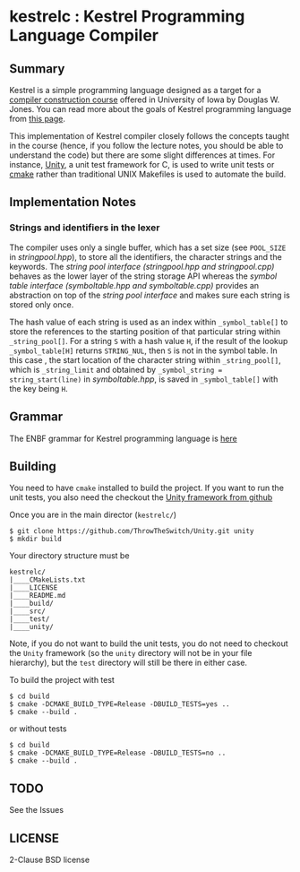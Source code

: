 # kestrelc : Kestrel Programming Language Compiler

## Summary
Kestrel is a simple programming language designed as a target for a [compiler construction course](http://homepage.divms.uiowa.edu/~jones/compiler/) offered in University of Iowa by Douglas W. Jones. You can read more about the goals of Kestrel programming language from [this page](http://homepage.divms.uiowa.edu/~jones/compiler/kestrel/goals.shtml).

This implementation of Kestrel compiler closely follows the concepts taught in the course (hence, if you follow the lecture notes, you should be able to understand the code) but there are some slight differences at times. For instance, [Unity](http://www.throwtheswitch.org/unity), a unit test framework for C, is used to write unit tests or [cmake](https://cmake.org/overview/) rather than traditional UNIX Makefiles is used to automate the build.

## Implementation Notes

### Strings and identifiers in the lexer
The compiler uses only a single buffer, which has a set size (see `POOL_SIZE` in _stringpool.hpp_), to store all the identifiers, the character strings and the keywords. The _string pool interface (stringpool.hpp and stringpool.cpp)_  behaves as the lower layer of the string storage API whereas the _symbol table interface (symboltable.hpp and symboltable.cpp)_ provides an abstraction on top of the _string pool interface_ and makes sure each string is stored only once. 

The hash value of each string is used as an index within `_symbol_table[]` to store the references to the starting position of that particular string within `_string_pool[]`. For a string `S` with a hash value `H`, if the result of the lookup `_symbol_table[H]` returns `STRING_NUL`, then `S` is not in the symbol table. In this case , the start location of the character string within `_string_pool[]`, which is `_string_limit` and obtained by `_symbol_string = string_start(line)` in _symboltable.hpp_, is saved in `_symbol_table[]` with the key being `H`. 

## Grammar 
The ENBF grammar for Kestrel programming language is [here](http://homepage.divms.uiowa.edu/~jones/compiler/kestrel/kestrelEBNF.txt)

## Building
You need to have `cmake` installed to build the project. If you want to run the unit tests, you also need the checkout the [Unity framework from github](https://github.com/ThrowTheSwitch/Unity)

Once you are in the main director (`kestrelc/`)

```
$ git clone https://github.com/ThrowTheSwitch/Unity.git unity
$ mkdir build
```

Your directory structure must be 

```
kestrelc/
|____CMakeLists.txt
|____LICENSE
|____README.md
|____build/
|____src/
|____test/
|____unity/
```

Note, if you do not want to build the unit tests, you do not need to checkout the `Unity` framework (so the `unity` directory will not be in your file hierarchy), but the `test` directory will still be there in either case.

To build the project with test

```
$ cd build
$ cmake -DCMAKE_BUILD_TYPE=Release -DBUILD_TESTS=yes ..
$ cmake --build .
```

or without tests

```
$ cd build
$ cmake -DCMAKE_BUILD_TYPE=Release -DBUILD_TESTS=no ..
$ cmake --build .
```

## TODO
See the Issues

## LICENSE
2-Clause BSD license
